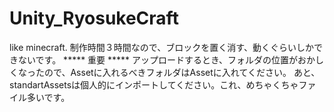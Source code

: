 # Unity_RyosukeCraft
like minecraft. 制作時間３時間なので、ブロックを置く消す、動くぐらいしかできないです。
***** 重要 *****
アップロードするとき、フォルダの位置がおかしくなったので、Assetに入れるべきフォルダはAssetに入れてください。
あと、standartAssetsは個人的にインポートしてください。これ、めちゃくちゃファイル多いです。
